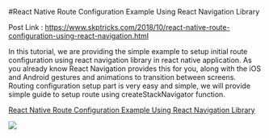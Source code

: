 
#React Native Route Configuration Example Using React Navigation Library

Post Link :  https://www.skptricks.com/2018/10/react-native-route-configuration-using-react-navigation.html

In this tutorial, we are providing the simple example to setup initial route configuration using react navigation library in react native application. As you already know React Navigation provides this for you, along with the iOS and Android gestures and animations to transition between screens. Routing configuration setup part is very easy and simple, we will provide simple guide to setup route using createStackNavigator function. 


<a href="https://www.skptricks.com/2018/10/react-native-route-configuration-using-react-navigation.html">React Native Route Configuration Example Using React Navigation Library </a>

<img src="https://3.bp.blogspot.com/-o3xXi78ez0E/W83rdCA2mSI/AAAAAAAACDs/e_-RkPzbGegNrP_8LmidsN_9SXix_-CiwCLcBGAs/s640/rr.png" />
